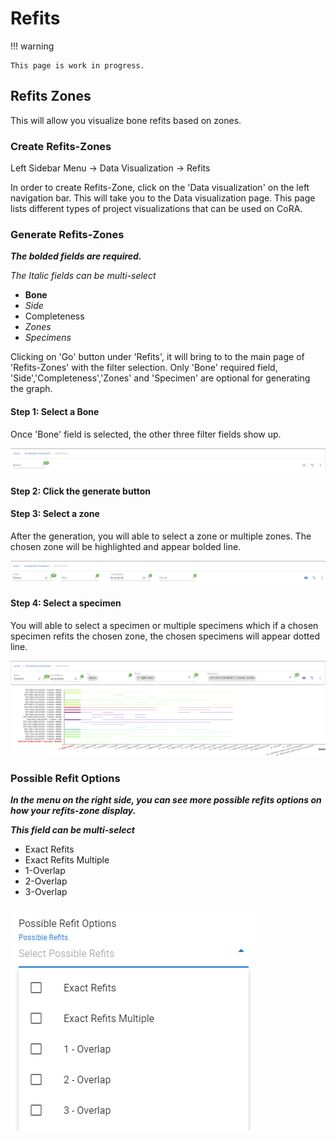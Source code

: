 # Refits

!!! warning

    This page is work in progress.

## Refits Zones

This will allow you visualize bone refits based on zones.

### Create Refits-Zones

Left Sidebar Menu -\> Data Visualization -\> Refits

In order to create Refits-Zone, click on the 'Data visualization' on the left navigation bar.
This will take you to the Data visualization page. 
This page lists different types of project visualizations that can be used on CoRA.

### Generate Refits-Zones

***The bolded fields are required.***

*The Italic fields can be multi-select*
- **Bone**
- *Side*
- Completeness
- *Zones*
- *Specimens*

Clicking on 'Go' button under 'Refits', it will bring to to the main page of 'Refits-Zones' with the filter selection.  Only 'Bone' required field, 'Side','Completeness','Zones' and 'Specimen' are optional for generating the graph. 

#### Step 1: Select a Bone

Once 'Bone' field is selected, the other three filter fields show up.

![Refits Zones Select Bone](media/refits-select-bone.png)

#### Step 2: Click the generate button

#### Step 3: Select a zone

After the generation, you will able to select a zone or multiple zones. The chosen zone will be highlighted and appear bolded line.

![Refits Zones Filter](media/refits-zones-filter.png)

#### Step 4: Select a specimen

You will able to select a specimen or multiple specimens which if a chosen specimen refits the chosen zone, the chosen specimens will appear dotted line.

![Refits Zones Visualization](media/refits-visualization.png)

### Possible Refit Options

***In the menu on the right side, you can see more possible refits options on how your refits-zone display.***

***This field can be multi-select***
- Exact Refits
- Exact Refits Multiple
- 1-Overlap
- 2-Overlap
- 3-Overlap

![Refits Possible Refits Options](media/refits-possible-refits-options.png)

